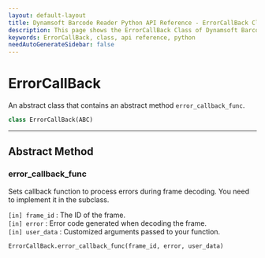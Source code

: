 ```yaml
---
layout: default-layout
title: Dynamsoft Barcode Reader Python API Reference - ErrorCallBack Class
description: This page shows the ErrorCallBack Class of Dynamsoft Barcode Reader for Python SDK.
keywords: ErrorCallBack, class, api reference, python
needAutoGenerateSidebar: false
---
```



# ErrorCallBack
An abstract class that contains an abstract method `error_callback_func`.

```python
class ErrorCallBack(ABC)
```  
  
---
  

## Abstract Method
  
### error_callback_func

Sets callback function to process errors during frame decoding. You need to implement it in the subclass.

`[in] frame_id` <int> : The ID of the frame.  
`[in] error` <int> : Error code generated when decoding the frame.  
`[in] user_data` <object> : Customized arguments passed to your function.  
        

```python
ErrorCallBack.error_callback_func(frame_id, error, user_data)
```
